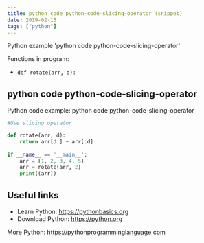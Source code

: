 ```yaml
---
title: python code python-code-slicing-operator (snippet)
date: 2019-02-15
tags: ["python"]
---
```

Python example 'python code python-code-slicing-operator'

Functions in program: 
* `def rotate(arr, d):`

## python code python-code-slicing-operator

Python code example: python code python-code-slicing-operator

```python
#Use slicing operator

def rotate(arr, d):
    return arr[d:] + arr[:d]
  
if __name__ == '__main__':
    arr = [1, 2, 3, 4, 5]
    arr = rotate(arr, 2)
    print((arr))


```

## Useful links

- Learn Python: https://pythonbasics.org
- Download Python: https://python.org

More Python: https://pythonprogramminglanguage.com
